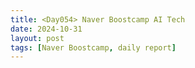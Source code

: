 ```yaml
---
title: <Day054> Naver Boostcamp AI Tech
date: 2024-10-31
layout: post
tags: [Naver Boostcamp, daily report]
---
```

